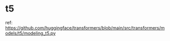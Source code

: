 # t5

ref: https://github.com/huggingface/transformers/blob/main/src/transformers/models/t5/modeling_t5.py
